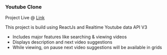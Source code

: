 ### Youtube Clone

Project Live @ [Link](https://youtube-jm.netlify.com)

This project is build using ReactJs and Realtime Youtube data API V3

- Includes major features like searching & viewing videos 
- Displays description and next video suggestions
- While viewing, on pause next video suggestions will be available in grids
